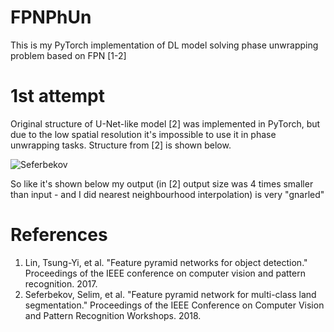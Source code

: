 # FPNPhUn
This is my PyTorch implementation of DL model solving phase unwrapping problem based on FPN [1-2]

# 1st attempt

Original structure of U-Net-like model [2] was implemented in PyTorch, but due to the low spatial resolution it's impossible to use it in phase unwrapping tasks.
Structure from [2] is shown below.

![Seferbekov](https://user-images.githubusercontent.com/73649419/116997820-94417600-acdd-11eb-97f7-a376d0444b3a.jpg)

So like it's shown below my output (in [2] output size was 4 times smaller than input - and I did nearest neighbourhood interpolation) is very "gnarled"



# References
1. Lin, Tsung-Yi, et al. "Feature pyramid networks for object detection." Proceedings of the IEEE conference on computer vision and pattern recognition. 2017.
2. Seferbekov, Selim, et al. "Feature pyramid network for multi-class land segmentation." Proceedings of the IEEE Conference on Computer Vision and Pattern Recognition Workshops. 2018.
